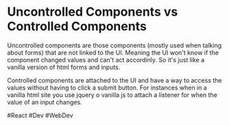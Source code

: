 # Uncontrolled Components vs Controlled Components
Uncontrolled components are those components (mostly used when talking about forms)  that are not linked
to the UI. Meaning the UI won't know if the component changed values and can't act accordinly.
So it's just like a vanilla version of html forms and inputs.

Controlled components are attached to the UI and have a way to access the values without having to click a submit button.
For instances when in a vanilla html site you use jquery o vanilla js to attach a listener for when the value of an input
changes.


  #React #Dev #WebDev 
